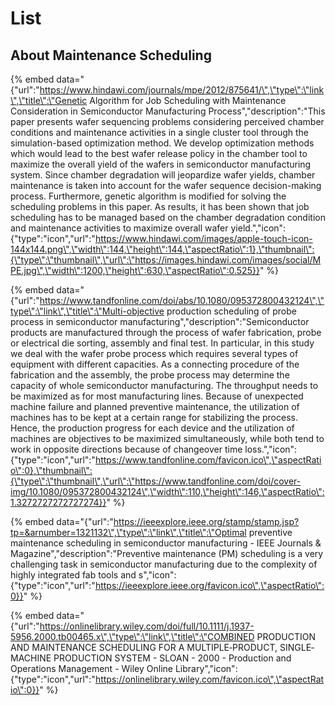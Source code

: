 # List

## About Maintenance Scheduling

{% embed data="{\"url\":\"https://www.hindawi.com/journals/mpe/2012/875641/\",\"type\":\"link\",\"title\":\"Genetic Algorithm for Job Scheduling with Maintenance Consideration in Semiconductor Manufacturing Process\",\"description\":\"This paper presents wafer sequencing problems considering perceived chamber conditions and maintenance activities in a single cluster tool through the simulation-based optimization method. We develop optimization methods which would lead to the best wafer release policy in the chamber tool to maximize the overall yield of the wafers in semiconductor manufacturing system. Since chamber degradation will jeopardize wafer yields, chamber maintenance is taken into account for the wafer sequence decision-making process. Furthermore, genetic algorithm is modified for solving the scheduling problems in this paper. As results, it has been shown that job scheduling has to be managed based on the chamber degradation condition and maintenance activities to maximize overall wafer yield.\",\"icon\":{\"type\":\"icon\",\"url\":\"https://www.hindawi.com/images/apple-touch-icon-144x144.png\",\"width\":144,\"height\":144,\"aspectRatio\":1},\"thumbnail\":{\"type\":\"thumbnail\",\"url\":\"https://images.hindawi.com/images/social/MPE.jpg\",\"width\":1200,\"height\":630,\"aspectRatio\":0.525}}" %}

{% embed data="{\"url\":\"https://www.tandfonline.com/doi/abs/10.1080/095372800432124\",\"type\":\"link\",\"title\":\"Multi-objective production scheduling of probe process in semiconductor manufacturing\",\"description\":\"Semiconductor products are manufactured through the process of wafer fabrication, probe or electrical die sorting, assembly and final test. In particular, in this study we deal with the wafer probe process which requires several types of equipment with different capacities. As a connecting procedure of the fabrication and the assembly, the probe process may determine the capacity of whole semiconductor manufacturing. The throughput needs to be maximized as for most manufacturing lines. Because of unexpected machine failure and planned preventive maintenance, the utilization of machines has to be kept at a certain range for stabilizing the process. Hence, the production progress for each device and the utilization of machines are objectives to be maximized simultaneously, while both tend to work in opposite directions because of changeover time loss.\",\"icon\":{\"type\":\"icon\",\"url\":\"https://www.tandfonline.com/favicon.ico\",\"aspectRatio\":0},\"thumbnail\":{\"type\":\"thumbnail\",\"url\":\"https://www.tandfonline.com/doi/cover-img/10.1080/095372800432124\",\"width\":110,\"height\":146,\"aspectRatio\":1.3272727272727274}}" %}

{% embed data="{\"url\":\"https://ieeexplore.ieee.org/stamp/stamp.jsp?tp=&arnumber=1321132\",\"type\":\"link\",\"title\":\"Optimal preventive maintenance scheduling in semiconductor manufacturing - IEEE Journals & Magazine\",\"description\":\"Preventive maintenance \(PM\) scheduling is a very challenging task in semiconductor manufacturing due to the complexity of highly integrated fab tools and s\",\"icon\":{\"type\":\"icon\",\"url\":\"https://ieeexplore.ieee.org/favicon.ico\",\"aspectRatio\":0}}" %}

{% embed data="{\"url\":\"https://onlinelibrary.wiley.com/doi/full/10.1111/j.1937-5956.2000.tb00465.x\",\"type\":\"link\",\"title\":\"COMBINED PRODUCTION AND MAINTENANCE SCHEDULING FOR A MULTIPLE‐PRODUCT, SINGLE‐ MACHINE PRODUCTION SYSTEM - SLOAN - 2000 - Production and Operations Management - Wiley Online Library\",\"icon\":{\"type\":\"icon\",\"url\":\"https://onlinelibrary.wiley.com/favicon.ico\",\"aspectRatio\":0}}" %}

